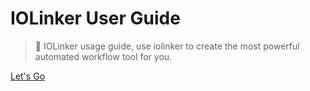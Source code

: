 <!-- _coverpage.md -->

# IOLinker User Guide

> 💪 IOLinker usage guide, use iolinker to create the most powerful automated workflow tool for you.


[Let's Go](./how-to-run-iolinker.md)
